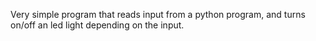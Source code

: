 Very simple program that reads input from a python program, and turns on/off an led light depending on the input.
